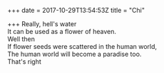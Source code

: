 +++
date = 2017-10-29T13:54:53Z
title = "Chi"

+++ 
Really, hell's water   
It can be used as a flower of heaven.   
Well then   
If flower seeds were scattered in the human world,   
The human world will become a paradise too.   
That's right